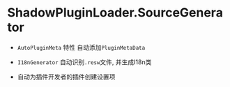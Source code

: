 # ShadowPluginLoader.SourceGenerator

- `AutoPluginMeta` 特性 自动添加`PluginMetaData`
- `I18nGenerator` 自动识别`.resw`文件, 并生成I18n类

- 自动为插件开发者的插件创建设置项